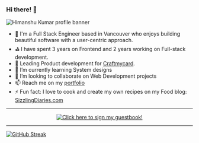 ### Hi there! 👋

![Himanshu Kumar profile banner](https://github.com/user-attachments/assets/257e859c-3016-4beb-ac31-a2798a1521d2)



- 👋 I'm a Full Stack Engineer based in Vancouver who enjoys building beautiful software with a user-centric approach.
- ⛳️ I have spent 3 years on Frontend and 2 years working on Full-stack development. 
- 🎉 Leading Product development for [Craftmycard](https://craftmycard.com/).
- 🌱 I’m currently learning System designs
- 👯 I’m looking to collaborate on Web Development projects
- 📫 Reach me on my [portfolio](https://himanshu.dev/)
- ⚡ Fun fact: I love to cook and create my own recipes on my Food blog: [SizzlingDiaries.com](https://sizzlingdiaries.com/)

---

<p align="center">
  <a href="https://gist.github.com/himanshuk-dev/0f07b3cf78f57954e8a615dea1a94d29">
    <img src="https://gist.githubusercontent.com/himanshuk-dev/0f07b3cf78f57954e8a615dea1a94d29/raw/1c79f8a2f799b7670462b22ac078955732d10a9f/guestbook.gif" alt="Click here to sign my guestbook!">
  </a>
</p>

<!-- ---

<img src="https://github-readme-stats.vercel.app/api/top-langs?username=himanshukumar30&layout=compact"/>
 -->
---


[![GitHub Streak](https://streak-stats.demolab.com?user=himanshuk-dev&mode=weekly)](https://git.io/streak-stats)


<!-- [![Top Langs](https://github-readme-stats.vercel.app/api/top-langs/?username=himanshukumar30&layout=compact)](https://github.com/himanshukumar30/github-readme-stats) -->

<!--
**himanshuk-dev/himanshuk-dev** is a ✨ _special_ ✨ repository because its `README.md` (this file) appears on your GitHub profile.

Here are some ideas to get you started:

- 🔭 I’m currently working on ...
- 🌱 I’m currently learning ...
- 👯 I’m looking to collaborate on ...
- 🤔 I’m looking for help with ...
- 💬 Ask me about ...
- 📫 How to reach me: ...
- 😄 Pronouns: ...
- ⚡ Fun fact: ...
-->
